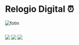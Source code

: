 # Relogio Digital ⏰

 <img align="flex" alt="fotin" src="https://cdn.discordapp.com/attachments/1139016336899588177/1169868475381055528/relogio.JPG?ex=6556f7eb&is=654482eb&hm=f5a12d98399181576de09fe776b0480b50f9b73af515e6a0897afe1a611b84e8&">

  
  ##
 
<div> 
  <a href = "mailto:davidcontatodev@gmail.com"><img src="https://img.shields.io/badge/-Gmail-%23333?style=for-the-badge&logo=gmail&logoColor=white" target="_blank"></a>
  <a href="https://www.linkedin.com/in/david-lucas-92619a1b3" target="_blank"><img src="https://img.shields.io/badge/-LinkedIn-%230077B5?style=for-the-badge&logo=linkedin&logoColor=white" target="_blank"></a> 
 <a href="https://instagram.com/syo_dev" target="_blank"><img src="https://img.shields.io/badge/-Instagram-%23E4405F?style=for-the-badge&logo=instagram&logoColor=white" target="_blank"></a>
 </div>

